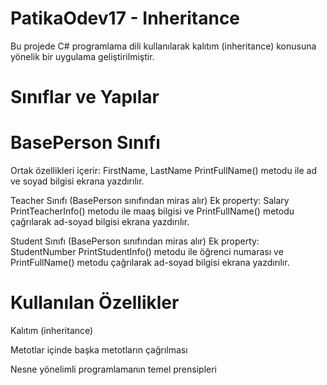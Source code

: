 # PatikaOdev17 - Inheritance

Bu projede C# programlama dili kullanılarak kalıtım (inheritance) konusuna yönelik bir uygulama geliştirilmiştir.

# Sınıflar ve Yapılar

# BasePerson Sınıfı
Ortak özellikleri içerir: FirstName, LastName
PrintFullName() metodu ile ad ve soyad bilgisi ekrana yazdırılır.


Teacher Sınıfı (BasePerson sınıfından miras alır)
Ek property: Salary
PrintTeacherInfo() metodu ile maaş bilgisi ve PrintFullName() metodu çağrılarak ad-soyad bilgisi ekrana yazdırılır.

Student Sınıfı (BasePerson sınıfından miras alır)
Ek property: StudentNumber
PrintStudentInfo() metodu ile öğrenci numarası ve PrintFullName() metodu çağrılarak ad-soyad bilgisi ekrana yazdırılır.


# Kullanılan Özellikler

Kalıtım (inheritance)

Metotlar içinde başka metotların çağrılması

Nesne yönelimli programlamanın temel prensipleri
